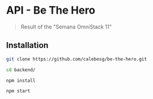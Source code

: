 # API - Be The Hero
> Result of the "Semana OmniStack 11"

## Installation
```sh
git clone https://github.com/calebesg/be-the-hero.git
```
```sh
cd backend/
```
```sh
npm install
```
```sh
npm start
```
